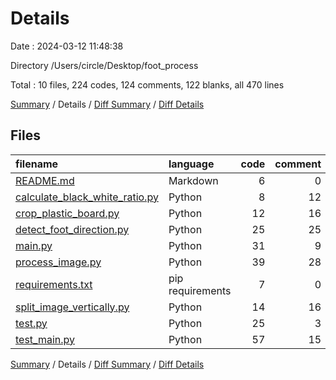 # Details

Date : 2024-03-12 11:48:38

Directory /Users/circle/Desktop/foot_process

Total : 10 files,  224 codes, 124 comments, 122 blanks, all 470 lines

[Summary](results.md) / Details / [Diff Summary](diff.md) / [Diff Details](diff-details.md)

## Files
| filename | language | code | comment | blank | total |
| :--- | :--- | ---: | ---: | ---: | ---: |
| [README.md](/README.md) | Markdown | 6 | 0 | 2 | 8 |
| [calculate_black_white_ratio.py](/calculate_black_white_ratio.py) | Python | 8 | 12 | 6 | 26 |
| [crop_plastic_board.py](/crop_plastic_board.py) | Python | 12 | 16 | 12 | 40 |
| [detect_foot_direction.py](/detect_foot_direction.py) | Python | 25 | 25 | 20 | 70 |
| [main.py](/main.py) | Python | 31 | 9 | 12 | 52 |
| [process_image.py](/process_image.py) | Python | 39 | 28 | 25 | 92 |
| [requirements.txt](/requirements.txt) | pip requirements | 7 | 0 | 0 | 7 |
| [split_image_vertically.py](/split_image_vertically.py) | Python | 14 | 16 | 12 | 42 |
| [test.py](/test.py) | Python | 25 | 3 | 9 | 37 |
| [test_main.py](/test_main.py) | Python | 57 | 15 | 24 | 96 |

[Summary](results.md) / Details / [Diff Summary](diff.md) / [Diff Details](diff-details.md)